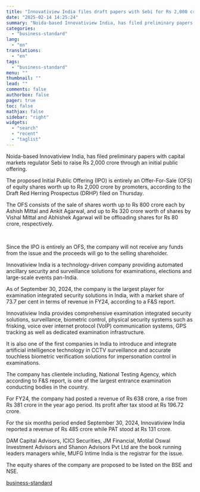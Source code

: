```yaml
---
title: "Innovatiview India files draft papers with Sebi for Rs 2,000 crore IPO"
date: "2025-02-14 14:25:24"
summary: "Noida-based Innovatiview India, has filed preliminary papers with capital markets regulator Sebi to raise Rs 2,000 crore through an initial public offering. The proposed Initial Public Offering (IPO) is entirely an Offer-For-Sale (OFS) of equity shares worth up to Rs 2,000 crore by promoters, according to the Draft Red Herring..."
categories:
  - "business-standard"
lang:
  - "en"
translations:
  - "en"
tags:
  - "business-standard"
menu: ""
thumbnail: ""
lead: ""
comments: false
authorbox: false
pager: true
toc: false
mathjax: false
sidebar: "right"
widgets:
  - "search"
  - "recent"
  - "taglist"
---
```


Noida-based Innovatiview India, has filed preliminary papers with capital markets regulator Sebi to raise Rs 2,000 crore through an initial public offering.

The proposed Initial Public Offering (IPO) is entirely an Offer-For-Sale (OFS) of equity shares worth up to Rs 2,000 crore by promoters, according to the Draft Red Herring Prospectus (DRHP) filed on Thursday.

The OFS consists of the sale of shares worth up to Rs 800 crore each by Ashish Mittal and Ankit Agarwal, and up to Rs 320 crore worth of shares by Vishal Mittal and Abhishek Agarwal will be offloading shares for Rs 80 crore, respectively.

 

Since the IPO is entirely an OFS, the company will not receive any funds from the issue and the proceeds will go to the selling shareholder.

Innovatiview India is a technology-driven company providing automated ancillary security and surveillance solutions for examinations, elections and large-scale events pan-India.

As of September 30, 2024, the company is the largest player for examination integrated security solutions in India, with a market share of 73.7 per cent in terms of revenue in FY24, according to a F&S report.

Innovatiview India provides comprehensive examination integrated security solutions, surveillance, biometric control, physical security systems such as frisking, voice over internet protocol (VoIP) communication systems, GPS tracking as well as dedicated examination infrastructure.

It is also one of the first companies in India to introduce and integrate artificial intelligence technology in CCTV surveillance and accurate touchless biometric verification solutions for impersonation control in examinations.

The company has clientele including, National Testing Agency, which according to F&S report, is one of the largest entrance examination conducting bodies in the country.

For FY24, the company had posted a revenue of Rs 638 crore, a rise from Rs 381 crore in the year ago period. Its profit after tax stood at Rs 196.72 crore.

For the six months period ended September 30, 2024, Innovatiview India reported a revenue of Rs 485 crore while PAT stood at Rs 131 crore.

DAM Capital Advisors, ICICI Securities, JM Financial, Motilal Oswal Investment Advisors and Shanon Advisors Pvt Ltd are the book running leaders managers while, MUFG Intime India is the registrar for the issue.

The equity shares of the company are proposed to be listed on the BSE and NSE.

[business-standard](https://www.business-standard.com/markets/ipo/innovatiview-india-files-draft-papers-with-sebi-for-rs-2-000-crore-ipo-125021400627_1.html)
